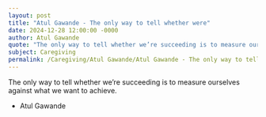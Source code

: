 ```yaml
---
layout: post
title: "Atul Gawande - The only way to tell whether were"
date: 2024-12-28 12:00:00 -0000
author: Atul Gawande
quote: "The only way to tell whether we’re succeeding is to measure ourselves against what we want to achieve."
subject: Caregiving
permalink: /Caregiving/Atul Gawande/Atul Gawande - The only way to tell whether were
---
```


The only way to tell whether we’re succeeding is to measure ourselves against what we want to achieve.

- Atul Gawande
